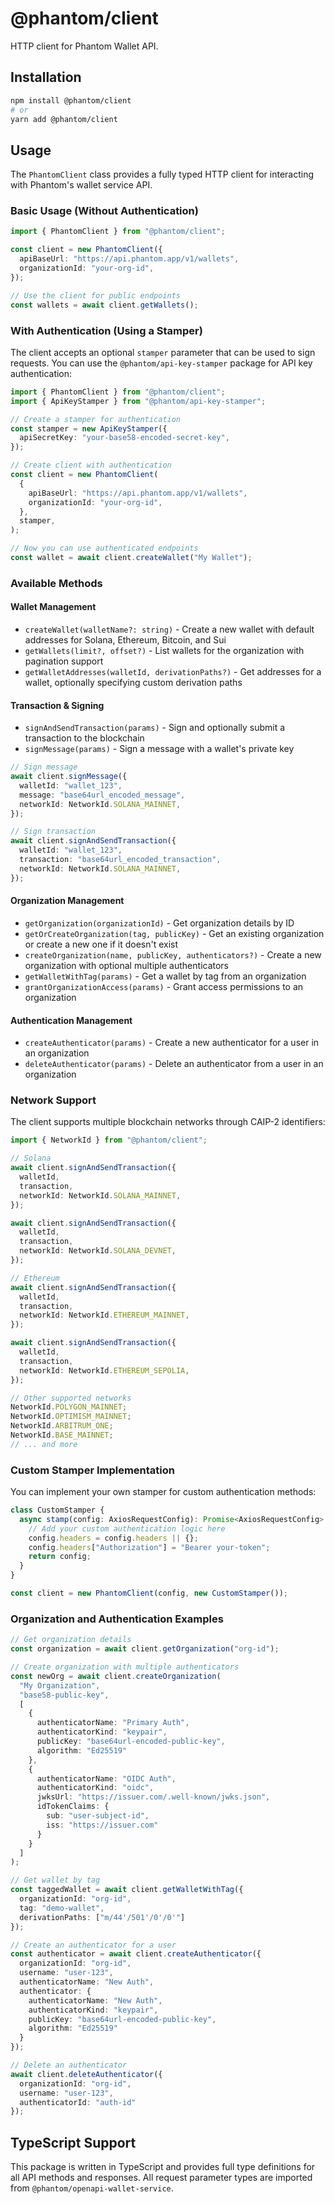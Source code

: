 # @phantom/client

HTTP client for Phantom Wallet API.

## Installation

```bash
npm install @phantom/client
# or
yarn add @phantom/client
```

## Usage

The `PhantomClient` class provides a fully typed HTTP client for interacting with Phantom's wallet service API.

### Basic Usage (Without Authentication)

```typescript
import { PhantomClient } from "@phantom/client";

const client = new PhantomClient({
  apiBaseUrl: "https://api.phantom.app/v1/wallets",
  organizationId: "your-org-id",
});

// Use the client for public endpoints
const wallets = await client.getWallets();
```

### With Authentication (Using a Stamper)

The client accepts an optional `stamper` parameter that can be used to sign requests. You can use the `@phantom/api-key-stamper` package for API key authentication:

```typescript
import { PhantomClient } from "@phantom/client";
import { ApiKeyStamper } from "@phantom/api-key-stamper";

// Create a stamper for authentication
const stamper = new ApiKeyStamper({
  apiSecretKey: "your-base58-encoded-secret-key",
});

// Create client with authentication
const client = new PhantomClient(
  {
    apiBaseUrl: "https://api.phantom.app/v1/wallets",
    organizationId: "your-org-id",
  },
  stamper,
);

// Now you can use authenticated endpoints
const wallet = await client.createWallet("My Wallet");
```

### Available Methods

#### Wallet Management

- `createWallet(walletName?: string)` - Create a new wallet with default addresses for Solana, Ethereum, Bitcoin, and Sui
- `getWallets(limit?, offset?)` - List wallets for the organization with pagination support
- `getWalletAddresses(walletId, derivationPaths?)` - Get addresses for a wallet, optionally specifying custom derivation paths

#### Transaction & Signing

- `signAndSendTransaction(params)` - Sign and optionally submit a transaction to the blockchain
- `signMessage(params)` - Sign a message with a wallet's private key

```typescript
// Sign message
await client.signMessage({
  walletId: "wallet_123",
  message: "base64url_encoded_message",
  networkId: NetworkId.SOLANA_MAINNET,
});

// Sign transaction
await client.signAndSendTransaction({
  walletId: "wallet_123",
  transaction: "base64url_encoded_transaction",
  networkId: NetworkId.SOLANA_MAINNET,
});
```

#### Organization Management

- `getOrganization(organizationId)` - Get organization details by ID
- `getOrCreateOrganization(tag, publicKey)` - Get an existing organization or create a new one if it doesn't exist
- `createOrganization(name, publicKey, authenticators?)` - Create a new organization with optional multiple authenticators
- `getWalletWithTag(params)` - Get a wallet by tag from an organization
- `grantOrganizationAccess(params)` - Grant access permissions to an organization

#### Authentication Management

- `createAuthenticator(params)` - Create a new authenticator for a user in an organization
- `deleteAuthenticator(params)` - Delete an authenticator from a user in an organization

### Network Support

The client supports multiple blockchain networks through CAIP-2 identifiers:

```typescript
import { NetworkId } from "@phantom/client";

// Solana
await client.signAndSendTransaction({
  walletId,
  transaction,
  networkId: NetworkId.SOLANA_MAINNET,
});

await client.signAndSendTransaction({
  walletId,
  transaction,
  networkId: NetworkId.SOLANA_DEVNET,
});

// Ethereum
await client.signAndSendTransaction({
  walletId,
  transaction,
  networkId: NetworkId.ETHEREUM_MAINNET,
});

await client.signAndSendTransaction({
  walletId,
  transaction,
  networkId: NetworkId.ETHEREUM_SEPOLIA,
});

// Other supported networks
NetworkId.POLYGON_MAINNET;
NetworkId.OPTIMISM_MAINNET;
NetworkId.ARBITRUM_ONE;
NetworkId.BASE_MAINNET;
// ... and more
```

### Custom Stamper Implementation

You can implement your own stamper for custom authentication methods:

```typescript
class CustomStamper {
  async stamp(config: AxiosRequestConfig): Promise<AxiosRequestConfig> {
    // Add your custom authentication logic here
    config.headers = config.headers || {};
    config.headers["Authorization"] = "Bearer your-token";
    return config;
  }
}

const client = new PhantomClient(config, new CustomStamper());
```

### Organization and Authentication Examples

```typescript
// Get organization details
const organization = await client.getOrganization("org-id");

// Create organization with multiple authenticators
const newOrg = await client.createOrganization(
  "My Organization", 
  "base58-public-key",
  [
    {
      authenticatorName: "Primary Auth",
      authenticatorKind: "keypair",
      publicKey: "base64url-encoded-public-key",
      algorithm: "Ed25519"
    },
    {
      authenticatorName: "OIDC Auth",
      authenticatorKind: "oidc",
      jwksUrl: "https://issuer.com/.well-known/jwks.json",
      idTokenClaims: {
        sub: "user-subject-id",
        iss: "https://issuer.com"
      }
    }
  ]
);

// Get wallet by tag
const taggedWallet = await client.getWalletWithTag({
  organizationId: "org-id",
  tag: "demo-wallet",
  derivationPaths: ["m/44'/501'/0'/0'"]
});

// Create an authenticator for a user
const authenticator = await client.createAuthenticator({
  organizationId: "org-id",
  username: "user-123",
  authenticatorName: "New Auth",
  authenticator: {
    authenticatorName: "New Auth",
    authenticatorKind: "keypair",
    publicKey: "base64url-encoded-public-key",
    algorithm: "Ed25519"
  }
});

// Delete an authenticator
await client.deleteAuthenticator({
  organizationId: "org-id",
  username: "user-123",
  authenticatorId: "auth-id"
});
```

## TypeScript Support

This package is written in TypeScript and provides full type definitions for all API methods and responses. All request parameter types are imported from `@phantom/openapi-wallet-service`.
